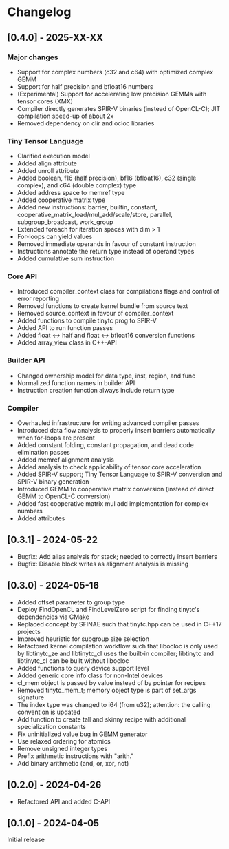 # Changelog

## [0.4.0] - 2025-XX-XX

### Major changes
* Support for complex numbers (c32 and c64) with optimized complex GEMM
* Support for half precision and bfloat16 numbers
* (Experimental) Support for accelerating low precision GEMMs with tensor cores (XMX)
* Compiler directly generates SPIR-V binaries (instead of OpenCL-C); JIT compilation speed-up of about 2x
* Removed dependency on clir and ocloc libraries

### Tiny Tensor Language
* Clarified execution model
* Added align attribute
* Added unroll attribute
* Added boolean, f16 (half precision), bf16 (bfloat16), c32 (single complex), and c64 (double complex) type
* Added address space to memref type
* Added cooperative matrix type
* Added new instructions: barrier, builtin, constant, cooperative_matrix_load/mul_add/scale/store, parallel,
  subgroup_broadcast, work_group
* Extended foreach for iteration spaces with dim > 1
* For-loops can yield values
* Removed immediate operands in favour of constant instruction
* Instructions annotate the return type instead of operand types
* Added cumulative sum instruction

### Core API
* Introduced compiler_context class for compilations flags and control of error reporting
* Removed functions to create kernel bundle from source text
* Removed source_context in favour of compiler_context
* Added functions to compile tinytc prog to SPIR-V
* Added API to run function passes
* Added float <-> half and float <-> bfloat16 conversion functions
* Added array_view class in C++-API

### Builder API
* Changed ownership model for data type, inst, region, and func
* Normalized function names in builder API
* Instruction creation function always include return type

### Compiler
* Overhauled infrastructure for writing advanced compiler passes
* Introduced data flow analysis to properly insert barriers automatically when for-loops are present
* Added constant folding, constant propagation, and dead code elimination passes
* Added memref alignment analysis
* Added analysis to check applicability of tensor core acceleration
* Added SPIR-V support; Tiny Tensor Language to SPIR-V conversion and SPIR-V binary generation
* Introduced GEMM to cooperative matrix conversion (instead of direct GEMM to OpenCL-C conversion)
* Added fast cooperative matrix mul add implementation for complex numbers
* Added attributes

## [0.3.1] - 2024-05-22
* Bugfix: Add alias analysis for stack; needed to correctly insert barriers
* Bugfix: Disable block writes as alignment analysis is missing

## [0.3.0] - 2024-05-16

* Added offset parameter to group type
* Deploy FindOpenCL and FindLevelZero script for finding tinytc's dependencies via CMake
* Replaced concept by SFINAE such that tinytc.hpp can be used in C++17 projects
* Improved heuristic for subgroup size selection
* Refactored kernel compilation workflow such that libocloc is only used by libtinytc\_ze
  and libtinytc\_cl uses the built-in compiler; libtinytc and libtinytc\_cl can be built without libocloc
* Added functions to query device support level
* Added generic core info class for non-Intel devices
* cl\_mem object is passed by value instead of by pointer for recipes
* Removed tinytc\_mem\_t; memory object type is part of set\_args signature
* The index type was changed to i64 (from u32); attention: the calling convention is updated
* Add function to create tall and skinny recipe with additional specialization constants
* Fix uninitialized value bug in GEMM generator
* Use relaxed ordering for atomics
* Remove unsigned integer types
* Prefix arithmetic instructions with "arith."
* Add binary arithmetic (and, or, xor, not)

## [0.2.0] - 2024-04-26

* Refactored API and added C-API

## [0.1.0] - 2024-04-05

Initial release
